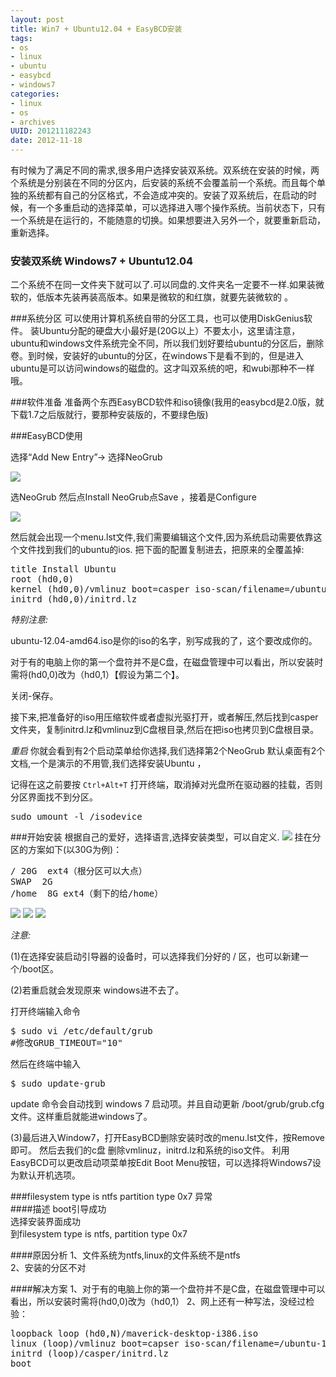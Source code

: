 ```yaml
---
layout: post
title: Win7 + Ubuntu12.04 + EasyBCD安装
tags: 
- os
- linux
- ubuntu
- easybcd
- windows7
categories:
- linux
- os
- archives
UUID: 201211182243
date: 2012-11-18
---
```


有时候为了满足不同的需求,很多用户选择安装双系统。双系统在安装的时候，两个系统是分别装在不同的分区内，后安装的系统不会覆盖前一个系统。而且每个单独的系统都有自己的分区格式，不会造成冲突的。安装了双系统后，在启动的时候，有一个多重启动的选择菜单，可以选择进入哪个操作系统。当前状态下，只有一个系统是在运行的，不能随意的切换。如果想要进入另外一个，就要重新启动，重新选择。

### 安装双系统 Windows7 + Ubuntu12.04
二个系统不在同一文件夹下就可以了.可以同盘的.文件夹名一定要不一样.如果装微软的，低版本先装再装高版本。如果是微软的和红旗，就要先装微软的 。

###系统分区
可以使用计算机系统自带的分区工具，也可以使用DiskGenius软件。
装Ubuntu分配的硬盘大小最好是(20G以上）不要太小，这里请注意，ubuntu和windows文件系统完全不同，所以我们划好要给ubuntu的分区后，删除卷。到时候，安装好的ubuntu的分区，在windows下是看不到的，但是进入ubuntu是可以访问windows的磁盘的。这才叫双系统的吧，和wubi那种不一样哦。

###软件准备
准备两个东西EasyBCD软件和iso镜像(我用的easybcd是2.0版，就下载1.7之后版就行，要那种安装版的，不要绿色版)

###EasyBCD使用

选择“Add New Entry”-> 选择NeoGrub

<img src="{{site.static_url}}/assets/images/os/EasyBCD-GRUB.jpg"></img>
<p>
选NeoGrub 然后点Install NeoGrub点Save ，接着是Configure
</p>
<img src="{{site.static_url}}/assets/images/os/easybcd-2.jpg"></img>
<p>
然后就会出现一个menu.lst文件,我们需要编辑这个文件,因为系统启动需要依靠这个文件找到我们的ubuntu的ios.
把下面的配置复制进去，把原来的全覆盖掉:
</p>
<pre>
title Install Ubuntu
root (hd0,0)
kernel (hd0,0)/vmlinuz boot=casper iso-scan/filename=/ubuntu-12.04-amd64.iso ro quiet splash locale=zh_CN.UTF-8
initrd (hd0,0)/initrd.lz
</pre>

*特别注意:*

ubuntu-12.04-amd64.iso是你的iso的名字，别写成我的了，这个要改成你的。

对于有的电脑上你的第一个盘符并不是C盘，在磁盘管理中可以看出，所以安装时需将(hd0,0)改为（hd0,1）【假设为第二个】。

关闭-保存。

接下来,把准备好的iso用压缩软件或者虚拟光驱打开，或者解压,然后找到casper文件夹，复制initrd.lz和vmlinuz到C盘根目录,然后在把iso也拷贝到C盘根目录。

*重启*
你就会看到有2个启动菜单给你选择,我们选择第2个NeoGrub
默认桌面有2个文档,一个是演示的不用管,我们选择安装Ubuntu ，

记得在这之前要按 `Ctrl+Alt+T`  打开终端，取消掉对光盘所在驱动器的挂载，否则分区界面找不到分区。
<pre id="bash">
sudo umount -l /isodevice
</pre>

###开始安装
根据自己的爱好，选择语言,选择安装类型，可以自定义.
<img src="{{site.static_url}}/assets/images/os/ubuntu-install.jpg"></img>
挂在分区的方案如下(以30G为例)：
<pre id="wiki">
/ 20G  ext4（根分区可以大点）
SWAP  2G
/home  8G ext4（剩下的给/home）
</pre>
<img src="{{site.static_url}}/assets/images/os/ubuntu-install-1.jpg"></img>
<img src="{{site.static_url}}/assets/images/os/ubuntu-install-2.jpg"></img>
<img src="{{site.static_url}}/assets/images/os/ubuntu-install-3.jpg"></img>

*注意:*
<p>
(1)在选择安装启动引导器的设备时，可以选择我们分好的 / 区，也可以新建一个/boot区。
</p>
<p>
(2)若重启就会发现原来 windows进不去了。
<p>

打开终端输入命令
<pre id="bash">
$ sudo vi /etc/default/grub
#修改GRUB_TIMEOUT="10"
</pre>
然后在终端中输入
<pre id="bash">
$ sudo update-grub
</pre>
update 命令会自动找到 windows 7 启动项。并且自动更新 /boot/grub/grub.cfg 文件。这样重启就能进windows了。
<p>
(3)最后进入Window7，打开EasyBCD删除安装时改的menu.lst文件，按Remove即可。
然后去我们的c盘 删除vmlinuz，initrd.lz和系统的iso文件。
利用EasyBCD可以更改启动项菜单按Edit Boot Menu按钮，可以选择将Windows7设为默认开机选项。
<p>

###filesystem type is ntfs partition type 0x7 异常<br>
####描述
boot引导成功<br>
选择安装界面成功<br>
到filesystem type is ntfs, partition type 0x7<br>

####原因分析
1、文件系统为ntfs,linux的文件系统不是ntfs<br>
2、安装的分区不对

####解决方案
1、对于有的电脑上你的第一个盘符并不是C盘，在磁盘管理中可以看出，所以安装时需将(hd0,0)改为（hd0,1）
2、网上还有一种写法，没经过检验：
<pre>
loopback loop (hd0,N)/maverick-desktop-i386.iso
linux (loop)/vmlinuz boot=capser iso-scan/filename=/ubuntu-12.04-amd64.iso noprompt
initrd (loop)/casper/initrd.lz
boot
</pre>
